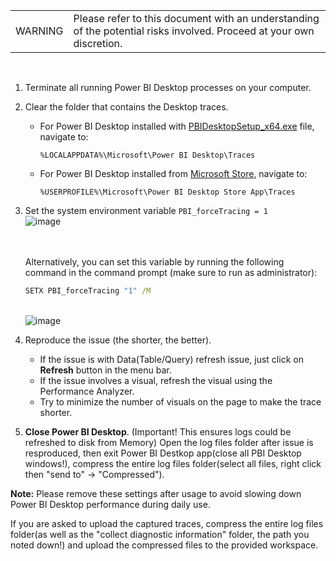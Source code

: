 <table>
<td>WARNING</td>
<td>Please refer to this document with an understanding of the potential risks involved. Proceed at your own discretion.</td>
</table>
<br>


1. Terminate all running Power BI Desktop processes on your computer.

2. Clear the folder that contains the Desktop traces. 
   - For Power BI Desktop installed with [PBIDesktopSetup_x64.exe](https://aka.ms/pbiSingleInstaller) file, navigate to:
     ```
     %LOCALAPPDATA%\Microsoft\Power BI Desktop\Traces
     ```
   - For Power BI Desktop installed from [Microsoft Store](ms-windows-store:), navigate to:
     ```
     %USERPROFILE%\Microsoft\Power BI Desktop Store App\Traces
     ```

3. Set the system environment variable `PBI_forceTracing = 1`
   <br>![image](https://github.com/user-attachments/assets/2b7654bd-8225-4d1f-a74d-c06f5960f366)

   <br><br>Alternatively, you can set this variable by running the following command in the command prompt (make sure to run as administrator):
   ```cmd
   SETX PBI_forceTracing "1" /M
   ```
   <br>![image](https://github.com/user-attachments/assets/a16680e3-103e-41f5-984c-43eacb63bb0e)


4. Reproduce the issue (the shorter, the better).
   - If the issue is with Data(Table/Query) refresh issue, just click on **Refresh** button in the menu bar.
   - If the issue involves a visual, refresh the visual using the Performance Analyzer.
   - Try to minimize the number of visuals on the page to make the trace shorter.

5. **Close Power BI Desktop**. (Important! This ensures logs could be refreshed to disk from Memory)
Open the log files folder after issue is resproduced, then exit Power BI Destkop app(close all PBI Desktop windows!), compress the entire log files folder(select all files, right click then "send to" -> "Compressed").

**Note:** Please remove these settings after usage to avoid slowing down Power BI Desktop performance during daily use.

If you are asked to upload the captured traces, compress the entire log files folder(as well as the "collect diagnostic information" folder, the path you noted down!) and upload the compressed files to the provided workspace. 
